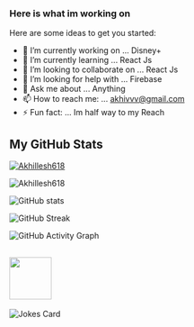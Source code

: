 ### Here is what im working on



Here are some ideas to get you started:

- 🔭 I’m currently working on ... Disney+
- 🌱 I’m currently learning ... React Js
- 👯 I’m looking to collaborate on ... React Js
- 🤔 I’m looking for help with ... Firebase
- 💬 Ask me about ... Anything
- 📫 How to reach me: ... akhivvv@gmail.com
- ⚡ Fun fact: ... Im half way to my Reach

<h2> My GitHub Stats </h2>

<p align="left"> <a href="https://github.com/Akhillesh618"><img src="https://github-profile-trophy.vercel.app/?username=Akhillesh618&theme=onedark" alt="Akhillesh618" /></a> </p>

<p><img align="center" src="https://github-readme-stats.vercel.app/api/top-langs?username=Akhillesh618&show_icons=true&locale=en&layout=compact&&theme=highcontrast" alt="Akhillesh618" /></p>


![GitHub stats](https://github-readme-stats.vercel.app/api?username=Akhillesh618&show_icons=true&count_private=true&&theme=highcontrast)  

![GitHub Streak](https://github-readme-streak-stats.herokuapp.com/?user=Akhillesh618&theme=highcontrast)

![GitHub Activity Graph](https://activity-graph.herokuapp.com/graph?username=Akhillesh618&bg_color=000000&color=4fff67&line=4fff67&point=ffffff&area=true&hide_border=true)  

<h2> <img align ='center' src='https://media2.giphy.com/media/UQDSBzfyiBKvgFcSTw/giphy.gif?cid=ecf05e47p3cd513axbek3f56ti3jzizq8hincw20jauyyfyw&rid=giphy.gif' width = '75px'></h2>

![Jokes Card](https://readme-jokes.vercel.app/api?theme=dark)
